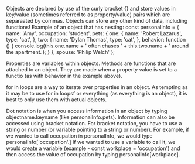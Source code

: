 Objects are declared by use of the curly bracket {} and store values in key/value (sometimes referred to as property/value) pairs which are separaated by commas.  Objects can store any other kind of data, including functions!
    Example of an object that has nesting:
        const personalInfo = {
            name: 'Amy',
            occupation: 'student',
            pets: {
                one: {
                    name: 'Robert Lazarus',
                    type: 'cat',
                },
                two: {
                    name: 'Dylan Thomas',
                    type: 'cat',
                },
                behavior: function () {
                    console.log(this.one.name + ' often chases ' +  this.two.name + ' around the apartment.');
                }
            },
            spouse: 'Philip Welch'
        };

Properties are variables within objects.
Methods are functions that are attached to an object.  They are made when a property value is set to a functio (as with behavior in the example above).

for in loops are a way to iterate over properties in an object.  As tempting as it may be to use for in loopsf or everything (as everything is an object), it is best to only use them with actual objects.

Dot notation is when you access information in an object by typing objectname.keyname (like personalInfo.pets).  Information can also be accessed using bracket notation.  For bracket notation, you have to use a string or number (or variable pointing to a string or number).  For example, if we wanted to call occupation in personalInfo, we would type personalInfo['occupation'.]  If we wanted to use a variable to call it, we would create a variable (example - const workplace = 'occupation') and then access the value of occupation by typing personalInfo[workplace].
